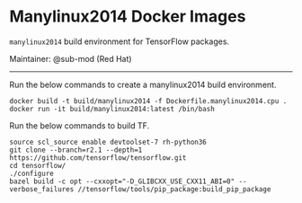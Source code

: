 # Manylinux2014 Docker Images

`manylinux2014` build environment for TensorFlow packages.

Maintainer: @sub-mod (Red Hat)

* * *

Run the below commands to create a manylinux2014 build environment.    
```
docker build -t build/manylinux2014 -f Dockerfile.manylinux2014.cpu .
docker run -it build/manylinux2014:latest /bin/bash
```

Run the below commands to build TF.  
```
source scl_source enable devtoolset-7 rh-python36
git clone --branch=r2.1 --depth=1 https://github.com/tensorflow/tensorflow.git
cd tensorflow/
./configure
bazel build -c opt --cxxopt="-D_GLIBCXX_USE_CXX11_ABI=0" --verbose_failures //tensorflow/tools/pip_package:build_pip_package
```

